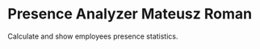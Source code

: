 Presence Analyzer Mateusz Roman
=================

Calculate and show employees presence statistics.
